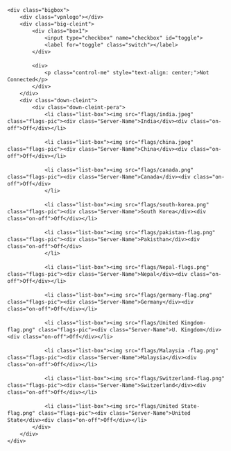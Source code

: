 <html>

<head>
    <link rel="stylesheet" href="MiHRK-style.css">
</head>

<body>
    <div class="box">
        <p></p>
    </div>

    <div class="bigbox">
        <div class="vpnlogo"></div>
        <div class="big-cleint">
            <div class="box1">
                <input type="checkbox" name="checkbox" id="toggle">
                <label for="toggle" class="switch"></label>
            </div>

            <div>
                <p class="control-me" style="text-align: center;">Not Connected</p>
            </div>
        </div>
        <div class="down-cleint">
            <div class="down-cleint-pera">
                <li class="list-box"><img src="flags/india.jpeg" class="flags-pic"><div class="Server-Name">India</div><div class="on-off">Off</div></li>

                <li class="list-box"><img src="flags/china.jpeg" class="flags-pic"><div class="Server-Name">China</div><div class="on-off">Off</div></li>

                <li class="list-box"><img src="flags/canada.png"  class="flags-pic"><div class="Server-Name">Canada</div><div class="on-off">Off</div>
                </li>

                <li class="list-box"><img src="flags/south-korea.png" class="flags-pic"><div class="Server-Name">South Korea</div><div class="on-off">Off</div></li>

                <li class="list-box"><img src="flags/pakistan-flag.png" class="flags-pic"><div class="Server-Name">Pakisthan</div><div class="on-off">Off</div>
                </li>

                <li class="list-box"><img src="flags/Nepal-flags.png" class="flags-pic"><div class="Server-Name">Nepal</div><div class="on-off">Off</div></li>

                <li class="list-box"><img src="flags/germany-flag.png" class="flags-pic"><div class="Server-Name">Germany</div><div class="on-off">Off</div></li>

                <li class="list-box"><img src="flags/United Kingdom-flag.png" class="flags-pic"><div class="Server-Name">U. Kingdom</div><div class="on-off">Off</div></li>

                <li class="list-box"><img src="flags/Malaysia -flag.png" class="flags-pic"><div class="Server-Name">Malaysia</div><div class="on-off">Off</div></li>

                <li class="list-box"><img src="flags/Switzerland-flag.png" class="flags-pic"><div class="Server-Name">Switzerland</div><div class="on-off">Off</div></li>

                <li class="list-box"><img src="flags/United State-flag.png" class="flags-pic"><div class="Server-Name">United State</div><div class="on-off">Off</div></li>
            </div>
        </div>
    </div>
</body>

</html>
